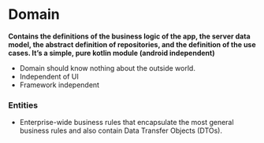 # Domain

**Contains the definitions of the business logic of the app, the server data model, 
the abstract definition of repositories, and the definition of the use cases. 
It’s a simple, pure kotlin module (android independent)** 

* Domain should know nothing about the outside world.
* Independent of UI
* Framework independent

### Entities
* Enterprise-wide business rules that encapsulate the most general business rules and also contain Data Transfer Objects (DTOs).